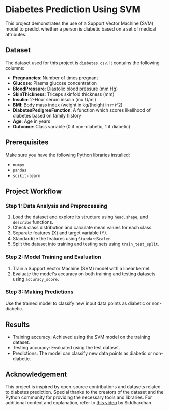# Diabetes Prediction Using SVM

This project demonstrates the use of a Support Vector Machine (SVM) model to predict whether a person is diabetic based on a set of medical attributes.

## Dataset

The dataset used for this project is `diabetes.csv`. It contains the following columns:
- **Pregnancies**: Number of times pregnant
- **Glucose**: Plasma glucose concentration
- **BloodPressure**: Diastolic blood pressure (mm Hg)
- **SkinThickness**: Triceps skinfold thickness (mm)
- **Insulin**: 2-Hour serum insulin (mu U/ml)
- **BMI**: Body mass index (weight in kg/(height in m)^2)
- **DiabetesPedigreeFunction**: A function which scores likelihood of diabetes based on family history
- **Age**: Age in years
- **Outcome**: Class variable (0 if non-diabetic, 1 if diabetic)

## Prerequisites

Make sure you have the following Python libraries installed:
- `numpy`
- `pandas`
- `scikit-learn`

## Project Workflow

### Step 1: Data Analysis and Preprocessing
1. Load the dataset and explore its structure using `head`, `shape`, and `describe` functions.
2. Check class distribution and calculate mean values for each class.
3. Separate features (X) and target variable (Y).
4. Standardize the features using `StandardScaler`.
5. Split the dataset into training and testing sets using `train_test_split`.

### Step 2: Model Training and Evaluation
1. Train a Support Vector Machine (SVM) model with a linear kernel.
2. Evaluate the model's accuracy on both training and testing datasets using `accuracy_score`.

### Step 3: Making Predictions
Use the trained model to classify new input data points as diabetic or non-diabetic.

## Results
- Training accuracy: Achieved using the SVM model on the training dataset.
- Testing accuracy: Evaluated using the test dataset.
- Predictions: The model can classify new data points as diabetic or non-diabetic.

## Acknowledgement
This project is inspired by open-source contributions and datasets related to diabetes prediction. Special thanks to the creators of the dataset and the Python community for providing the necessary tools and libraries. For additional context and explanation, refer to [this video](https://youtu.be/xUE7SjVx9bQ?si=5QyxnN2OoV52kmk5) by Siddhardhan.






